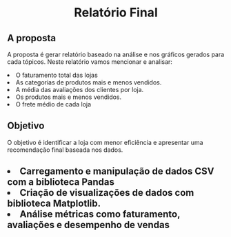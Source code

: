 <h1 align="center"> Relatório Final</h1>
<h2>A proposta</h2>
<p>A proposta é gerar relatório baseado na análise e nos gráficos gerados para cada tópicos. Neste relatório vamos mencionar e analisar:

<li>O faturamento total das lojas
<li>As categorias de produtos mais e menos vendidos.</li>
<li>A média das avaliações dos clientes por loja.</li>
<li>Os produtos mais e menos vendidos.</li>
<li>O frete médio de cada loja</li>
</p>
<h2>Objetivo</h1>
<p>O objetivo é identificar a loja com menor eficiência e apresentar uma recomendação final baseada nos dados.</p>
<h2><Conhecimentos adquiridos/h2>

<li>Carregamento e manipulação de dados CSV com a biblioteca Pandas</li>
<li>Criação de visualizações de dados com biblioteca Matplotlib.</li>
<li>Análise métricas como faturamento, avaliações e desempenho de vendas</li>

